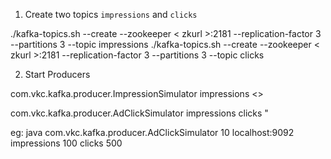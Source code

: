 
1) Create two topics `impressions` and `clicks`

./kafka-topics.sh --create --zookeeper < zkurl >:2181 --replication-factor 3 --partitions 3 --topic impressions
./kafka-topics.sh --create --zookeeper < zkurl >:2181 --replication-factor 3 --partitions 3 --topic clicks

2) Start Producers

com.vkc.kafka.producer.ImpressionSimulator <brokerlist> impressions <<number of messages>>

com.vkc.kafka.producer.AdClickSimulator <Number of Ads> <bootstrapservers> impressions  <number of impressions messages>  clicks <number of clicks messages>"

eg: 
java com.vkc.kafka.producer.AdClickSimulator 10 localhost:9092 impressions  100  clicks 500

